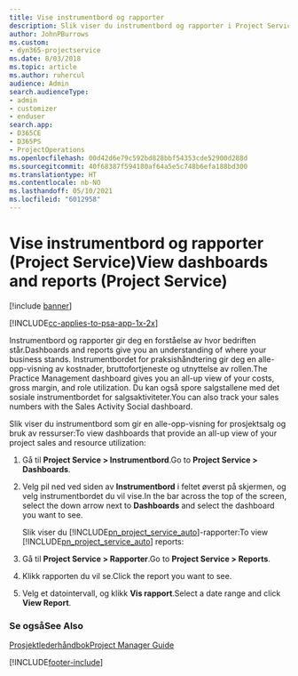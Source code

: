 ```yaml
---
title: Vise instrumentbord og rapporter
description: Slik viser du instrumentbord og rapporter i Project Service
author: JohnPBurrows
ms.custom:
- dyn365-projectservice
ms.date: 8/03/2018
ms.topic: article
ms.author: ruhercul
audience: Admin
search.audienceType:
- admin
- customizer
- enduser
search.app:
- D365CE
- D365PS
- ProjectOperations
ms.openlocfilehash: 00d42d6e79c592bd828bbf54353cde52900d288d
ms.sourcegitcommit: 40f68387f594180af64a5e5c748b6efa188bd300
ms.translationtype: HT
ms.contentlocale: nb-NO
ms.lasthandoff: 05/10/2021
ms.locfileid: "6012958"
---
```

# <a name="view-dashboards-and-reports-project-service"></a><span data-ttu-id="a6979-103">Vise instrumentbord og rapporter (Project Service)</span><span class="sxs-lookup"><span data-stu-id="a6979-103">View dashboards and reports (Project Service)</span></span>

[!include [banner](../includes/psa-now-project-operations.md)]

[!INCLUDE[cc-applies-to-psa-app-1x-2x](../includes/cc-applies-to-psa-app-1x-2x.md)]

<span data-ttu-id="a6979-104">Instrumentbord og rapporter gir deg en forståelse av hvor bedriften står.</span><span class="sxs-lookup"><span data-stu-id="a6979-104">Dashboards and reports give you an understanding of where your business stands.</span></span> <span data-ttu-id="a6979-105">Instrumentbordet for praksishåndtering gir deg en alle-opp-visning av kostnader, bruttofortjeneste og utnyttelse av rollen.</span><span class="sxs-lookup"><span data-stu-id="a6979-105">The Practice Management dashboard gives you an all-up view of your costs, gross margin, and role utilization.</span></span> <span data-ttu-id="a6979-106">Du kan også spore salgstallene med det sosiale instrumentbordet for salgsaktiviteter.</span><span class="sxs-lookup"><span data-stu-id="a6979-106">You can also track your sales numbers with the Sales Activity Social dashboard.</span></span>  
  
 <span data-ttu-id="a6979-107">Slik viser du instrumentbord som gir en alle-opp-visning for prosjektsalg og bruk av ressurser:</span><span class="sxs-lookup"><span data-stu-id="a6979-107">To view dashboards that provide an all-up view of your project sales and resource utilization:</span></span>  
  
1. <span data-ttu-id="a6979-108">Gå til **Project Service > Instrumentbord**.</span><span class="sxs-lookup"><span data-stu-id="a6979-108">Go to **Project Service > Dashboards**.</span></span>  
  
2. <span data-ttu-id="a6979-109">Velg pil ned ved siden av **Instrumentbord** i feltet øverst på skjermen, og velg instrumentbordet du vil vise.</span><span class="sxs-lookup"><span data-stu-id="a6979-109">In the bar across the top of the screen, select the down arrow next to **Dashboards** and select the dashboard you want to see.</span></span>  
  
   <span data-ttu-id="a6979-110">Slik viser du [!INCLUDE[pn_project_service_auto](../includes/pn-project-service-auto.md)]-rapporter:</span><span class="sxs-lookup"><span data-stu-id="a6979-110">To view [!INCLUDE[pn_project_service_auto](../includes/pn-project-service-auto.md)] reports:</span></span>  
  
3. <span data-ttu-id="a6979-111">Gå til **Project Service > Rapporter**.</span><span class="sxs-lookup"><span data-stu-id="a6979-111">Go to **Project Service > Reports**.</span></span>  
  
4. <span data-ttu-id="a6979-112">Klikk rapporten du vil se.</span><span class="sxs-lookup"><span data-stu-id="a6979-112">Click the report you want to see.</span></span>  
  
5. <span data-ttu-id="a6979-113">Velg et datointervall, og klikk **Vis rapport**.</span><span class="sxs-lookup"><span data-stu-id="a6979-113">Select a date range and click **View Report**.</span></span>  
  
### <a name="see-also"></a><span data-ttu-id="a6979-114">Se også</span><span class="sxs-lookup"><span data-stu-id="a6979-114">See Also</span></span>  
 [<span data-ttu-id="a6979-115">Prosjektlederhåndbok</span><span class="sxs-lookup"><span data-stu-id="a6979-115">Project Manager Guide</span></span>](../psa/project-manager-guide.md)


[!INCLUDE[footer-include](../includes/footer-banner.md)]